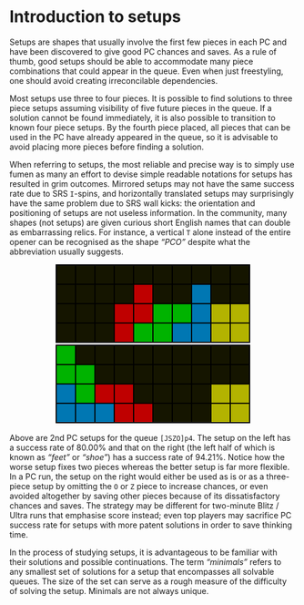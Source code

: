 # Introduction to setups

Setups are shapes that usually involve the first few pieces in each PC and have been discovered to give good PC chances and saves. As a rule of thumb, good setups should be able to accommodate many piece combinations that could appear in the queue. Even when just freestyling, one should avoid creating irreconcilable dependencies.

Most setups use three to four pieces. It is possible to find solutions to three piece setups assuming visibility of five future pieces in the queue. If a solution cannot be found immediately, it is also possible to transition to known four piece setups. By the fourth piece placed, all pieces that can be used in the PC have already appeared in the queue, so it is advisable to avoid placing more pieces before finding a solution.

When referring to setups, the most reliable and precise way is to simply use fumen as many an effort to devise simple readable notations for setups has resulted in grim outcomes. Mirrored setups may not have the same success rate due to SRS `I`-spins, and horizontally translated setups may surprisingly have the same problem due to SRS wall kicks: the orientation and positioning of setups are not useless information. In the community, many shapes (not setups) are given curious short English names that can double as embarrassing relics. For instance, a vertical `T` alone instead of the entire opener can be recognised as the shape _“PCO”_ despite what the abbreviation usually suggests.

<p align="center"> <img src="./01.png"> <img src="./02.png"> </p>

Above are 2nd PC setups for the queue `[JSZO]p4`. The setup on the left has a success rate of 80.00% and that on the right (the left half of which is known as _“feet”_ or _“shoe”_) has a success rate of 94.21%. Notice how the worse setup fixes two pieces whereas the better setup is far more flexible. In a PC run, the setup on the right would either be used as is or as a three-piece setup by omitting the `O` or `Z` piece to increase chances, or even avoided altogether by saving other pieces because of its dissatisfactory chances and saves. The strategy may be different for two-minute Blitz / Ultra runs that emphasise score instead; even top players may sacrifice PC success rate for setups with more patent solutions in order to save thinking time.

In the process of studying setups, it is advantageous to be familiar with their solutions and possible continuations. The term _“minimals”_ refers to any smallest set of solutions for a setup that encompasses all solvable queues. The size of the set can serve as a rough measure of the difficulty of solving the setup. Minimals are not always unique.
